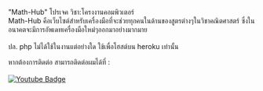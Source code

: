 "Math-Hub"
โปรเจค วิชา:โครงงานคอมพิวเตอร์ <br>
Math-Hub คือเว็บไซต์สำหรับเครื่องมือที่จะช่วยทุกคนในด้านของสูตรต่างๆในวิชาคณิตศาสตร์ ซึ่งในอนาคตจะมีการอัพเดทเครื่องมือใหม่ๆออกมาอย่างมากมาย <br> <br>
ปล. php ไม่ได้ใช้ในงานแต่อย่างใด ใช้เพื่อโฮสต์บน heroku เท่านั้น

หากต้องการติดต่อ สามารถติดต่อผมได้ที่ : <br> <br>
<a href="https://www.facebook.com/suphanat.monmala/">
    <img src="https://img.shields.io/badge/FaceBook-blue?style=for-the-badge&logo=facebook&logoColor=white" alt="Youtube Badge"/>
</a>
